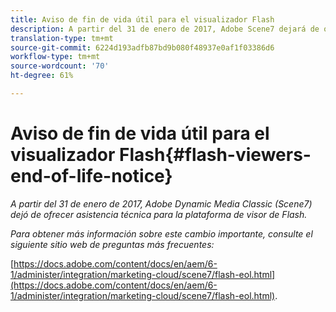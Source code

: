 ```yaml
---
title: Aviso de fin de vida útil para el visualizador Flash
description: A partir del 31 de enero de 2017, Adobe Scene7 dejará de ofrecer asistencia para la plataforma del visor Flash.
translation-type: tm+mt
source-git-commit: 6224d193adfb87bd9b080f48937e0af1f03386d6
workflow-type: tm+mt
source-wordcount: '70'
ht-degree: 61%

---
```



# Aviso de fin de vida útil para el visualizador Flash{#flash-viewers-end-of-life-notice}

*A partir del 31 de enero de 2017, Adobe Dynamic Media Classic (Scene7) dejó de ofrecer asistencia técnica para la plataforma de visor de Flash.*

*Para obtener más información sobre este cambio importante, consulte el siguiente sitio web de preguntas más frecuentes:*

[https://docs.adobe.com/content/docs/en/aem/6-1/administer/integration/marketing-cloud/scene7/flash-eol.html](https://docs.adobe.com/content/docs/en/aem/6-1/administer/integration/marketing-cloud/scene7/flash-eol.html).
